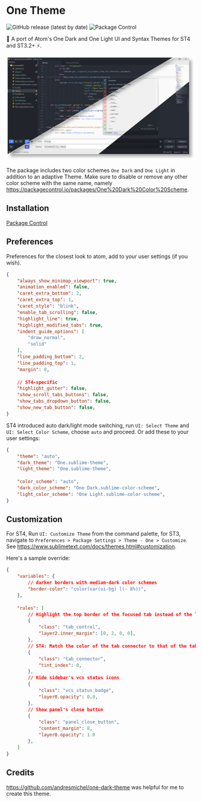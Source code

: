 # One Theme
![GitHub release (latest by date)](https://img.shields.io/github/v/release/AmjadHD/sublime_one_theme) ![Package Control](https://img.shields.io/packagecontrol/dt/Theme%20-%20One)

🎨 A port of Atom's One Dark and One Light UI and Syntax Themes for ST4 and ST3.2+ ⚡.

![screenshot](./one.png)

The package includes two color schemes `One Dark` and `One Light` in addition to an adaptive Theme.
Make sure to disable or remove any other color scheme with the same name, namely https://packagecontrol.io/packages/One%20Dark%20Color%20Scheme.

## Installation

[Package Control](https://packagecontrol.io/docs/usage)

## Preferences

Preferences for the closest look to atom, add to your user settings (if you wish).

```json
{
	"always_show_minimap_viewport": true,
	"animation_enabled": false,
	"caret_extra_bottom": 2,
	"caret_extra_top": 1,
	"caret_style": "blink",
	"enable_tab_scrolling": false,
	"highlight_line": true,
	"highlight_modified_tabs": true,
	"indent_guide_options": [
		"draw_normal",
		"solid"
	],
	"line_padding_bottom": 2,
	"line_padding_top": 1,
	"margin": 0,

	// ST4-specific
	"highlight_gutter": false,
	"show_scroll_tabs_buttons": false,
	"show_tabs_dropdown_button": false,
	"show_new_tab_button": false,
}
```

ST4 introduced auto dark/light mode switching,
run `UI: Select Theme` and `UI: Select Color Scheme`, choose `auto` and proceed.
Or add these to your user settings:

```json
{
	"theme": "auto",
	"dark_theme": "One.sublime-theme",
	"light_theme": "One.sublime-theme",

	"color_scheme": "auto",
	"dark_color_scheme": "One Dark.sublime-color-scheme",
	"light_color_scheme": "One Light.sublime-color-scheme",
}
```

## Customization

For ST4, Run `UI: Customize Theme` from the command palette,
for ST3, navigate to `Preferences > Package Settings > Theme - One > Customize`.
See https://www.sublimetext.com/docs/themes.html#customization.

Here's a sample override:

```json
{
	"variables": {
		// darker borders with medium-dark color schemes
		"border-color": "color(var(ui-bg) l(- 8%))",
	},

	"rules": [
		// Highlight the top border of the focused tab instead of the left one
		{
			"class": "tab_control",
			"layer2.inner_margin": [0, 2, 0, 0],
		},
		// ST4: Match the color of the tab connector to that of the tab
		{
			"class": "tab_connector",
			"tint_index": 0,
		},
		// Hide sidebar's vcs status icons
		{
			"class": "vcs_status_badge",
			"layer0.opacity": 0.0,
		},
		// Show panel's close button
		{
			"class": "panel_close_button",
			"content_margin": 8,
			"layer0.opacity": 1.0
		},
	]
}
```

## Credits

https://github.com/andresmichel/one-dark-theme was helpful for me to create this theme.